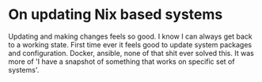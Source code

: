 # On updating Nix based systems

Updating and making changes feels so good. I know I can always get back to a
working state. First time ever it feels good to update system packages and
configuration. Docker, ansible, none of that shit ever solved this. It was more
of 'I have a snapshot of something that works on specific set of systems'.
